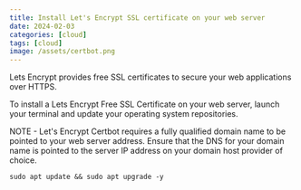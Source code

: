 ```yaml
---
title: Install Let's Encrypt SSL certificate on your web server
date: 2024-02-03
categories: [cloud]
tags: [cloud]
image: /assets/certbot.png
---
```


Lets Encrypt provides free SSL certificates to secure your web applications over HTTPS. 

To install a Lets Encrypt Free SSL Certificate on your web server,
launch your terminal and update your operating system repositories.

NOTE - Let's Encrypt Certbot requires a fully qualified domain name to be pointed to your web server address. 
Ensure that the DNS for your domain name is pointed to the server IP address on your domain host provider of choice.

```
sudo apt update && sudo apt upgrade -y
```


